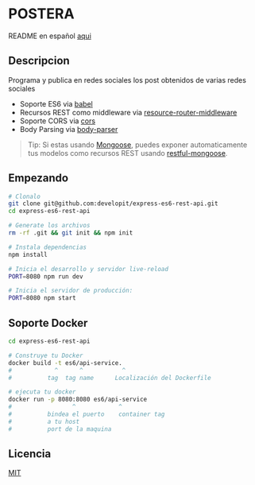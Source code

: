# POSTERA

README en español [aqui](readme.es.md)

## Descripcion

Programa y publica en redes sociales los post obtenidos de varias redes sociales

- Soporte ES6 via [babel](https://babeljs.io)
- Recursos REST como middleware via [resource-router-middleware](https://github.com/developit/resource-router-middleware)
- Soporte CORS via [cors](https://github.com/troygoode/node-cors)
- Body Parsing via [body-parser](https://github.com/expressjs/body-parser)

> Tip: Si estas usando [Mongoose](https://github.com/Automattic/mongoose), puedes exponer automaticamente tus modelos como recursos REST usando [restful-mongoose](https://git.io/restful-mongoose).

## Empezando

```sh
# Clonalo
git clone git@github.com:developit/express-es6-rest-api.git
cd express-es6-rest-api

# Generate los archivos
rm -rf .git && git init && npm init

# Instala dependencias
npm install

# Inicia el desarrollo y servidor live-reload
PORT=8080 npm run dev

# Inicia el servidor de producción:
PORT=8080 npm start
```

## Soporte Docker

```sh
cd express-es6-rest-api

# Construye tu Docker
docker build -t es6/api-service.
#            ^      ^           ^
#          tag  tag name      Localización del Dockerfile

# ejecuta tu docker
docker run -p 8080:8080 es6/api-service
#                 ^            ^
#          bindea el puerto    container tag
#          a tu host
#          port de la maquina
```

## Licencia

[MIT](LICENCE)
